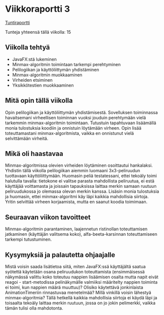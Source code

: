 # Viikkoraportti 3

[Tuntiraportti](https://github.com/heidihas/tira-harjoitustyo/blob/master/Dokumentaatio/Tuntiraportti.md)

Tunteja yhteensä tällä viikolla: 15

## Viikolla tehtyä
- JavaFX:stä lukeminen
- Minmax-algoritmin toimintaan tarkempi perehtyminen
- Pelilogiikan ja käyttöliittymän yhdistäminen
- Minmax-algoritmin muokkaaminen
- Virheiden etsiminen
- Yksikkötestien muokkaaminen

## Mitä opin tällä viikolla
Opin pelilogiikan ja käyttöliittymän yhdistämisestä. Sovelluksen toiminnassa havaitsemani virheellisen toiminnan vuoksi jouduin perehtymään vielä tarkemmin minmax-algoritmin toimintaan. Tutustuin tapahtuvaan lisäämällä monia tulostuksia koodiin ja onnistuin löytämään virheen. Opin lisää toteuttamastani minmax-algoritmista, vaikka en onnistunut vielä selvittämään virheitä.

## Mikä oli haastavaa
Minmax-algoritmissa olevien virheiden löytäminen osoittautui hankalaksi. Yhdistin tällä viikolla pelilogiikan aiemmin luomaani 3x3-peliruudun tuottavaan käyttöliittymään. Huomasin peliä testatessani, ettei tekoäly toimi halutulla tavalla: tietokone ei valitse parasta mahdollista peliruutua, ei estä käyttäjää voittamasta ja joissain tapauksissa laittaa merkin samaan ruutuun peliruudukossa jo olemassa olevan merkin kanssa. Lisäsin monia tulostuksia ja huomasin, ettei minmax-algoritmi käy läpi kaikkia mahdollisia siirtoja. Yritin selvittää virheen korjaamista, mutta en saanut koodia toimimaan.

## Seuraavan viikon tavoitteet
Minmax-algoritmin parantaminen, laajennetun ristinollan toteuttamisen jatkaminen (käyttäjän valitsema koko), alfa-beeta-karsinnan toteuttamiseen tarkempi tutustuminen.

## Kysymyksiä ja palautetta ohjaajalle
Mistä voisin saada lisätietoa siitä, miten JavaFX:ssä käyttäjältä saatua syötettä käytetään osana peliruudukon toteuttamista (ensimmäisessä näkymässä valittu koko toteutuu nappien lisäämisen osalta mutta napit eivät reagoi - start-metodissa pelinäkymälle valmiiksi määritelty nappien toiminta ei toimi, kun nappien määrä muuttuu)? Olisiko käytettävä jonkinlaista AnimationTimeriin rinnastuvaa menetelmää? Millä vinkillä voisin lähestyä minmax-algoritmia? Tällä hetkellä kaikkia mahdollisia siirtoja ei käydä läpi ja toisaalta tekoäly laittaa merkin ruutuun, jossa on jo jokin pelimerkki, vaikka tämän tulisi olla mahdotonta.
